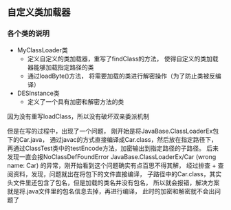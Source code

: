 ## 自定义类加载器
### 各个类的说明
- MyClassLoader类
    - 定义自定义的类加载器，重写了findClass的方法，
      使得自定义的类加载器能够加载指定路径的类
    - 通过loadByte()方法，
      将需要加载的类进行解密操作（为了防止类被反编译）
- DESInstance类
    - 定义了一个具有加密和解密方法的类

因为没有重写loadClass，所以没有破坏双亲委派机制

但是在写的过程中，出现了一个问题，
刚开始是将JavaBase.ClassLoaderEx包下的Car.java，
通过javac的方式直接编译成Car.class，然后放在指定路径下，
再通过ClassTest类中的testEncode方法，加密输出到指定路径的子路径。
后来发现一直会报NoClassDefFoundError JavaBase.ClassLoaderEx/Car (wrong name: Car)
的异常，刚开始看到这个问题确实有点百思不得其解，
经过排查 + 查阅资料，发现，问题就出在将包下的文件直接编译，
子路径中的Car.class，其实头文件里还包含了包名，但是加载的类名并没有包名，
所以就会报错，解决方案就是将.java文件里的包名信息去掉，再进行编译，
此时的加密和解密就不会出问题了